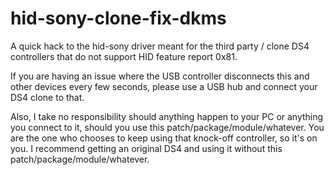 # hid-sony-clone-fix-dkms
A quick hack to the hid-sony driver meant for the third party / clone DS4 controllers 
that do not support HID feature report 0x81.

If you are having an issue where the USB controller disconnects this and other devices every few seconds, 
please use a USB hub and connect your DS4 clone to that.

Also, I take no responsibility should anything happen to your PC or anything you connect to it, 
should you use this patch/package/module/whatever. 
You are the one who chooses to keep using that knock-off controller, so it's on you. 
I recommend getting an original DS4 and using it without this patch/package/module/whatever.
